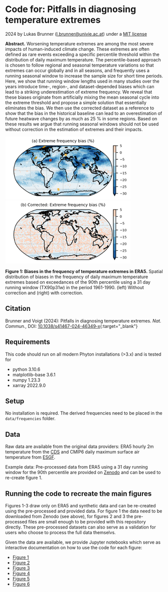 # Code for: Pitfalls in diagnosing temperature extremes

2024 by Lukas Brunner (l.brunner@univie.ac.at) under a [MIT license](LICENSE)

**Abstract.** Worsening temperature extremes are among the most severe impacts of human-induced climate change. These extremes are often defined as rare events exceeding a specific percentile threshold within the distribution of daily maximum temperature. The percentile-based approach is chosen to follow regional and seasonal temperature variations so that extremes can occur globally and in all seasons, and frequently uses a running seasonal window to increase the sample size for short time periods. Here, we show that running window lengths used in many studies over the years introduce time-, region-, and dataset-depended biases which can lead to a striking underestimation of extreme frequency. We reveal that these biases originate from artificially mixing the mean seasonal cycle into the extreme threshold and propose a simple solution that essentially eliminates the bias. We then use the corrected dataset as a reference to show that the bias in the historical baseline can lead to an overestimation of future heatwave changes by as much as 25 % in some regions. Based on these results we argue that running seasonal windows should not be used without correction in the estimation of extremes and their impacts.

[<img src="figures/figure1a.png" width="400"/>](figures/figure1a.png)  [<img src="figures/figure1b.png" width="400"/>](figures/figure1b.png)

**Figure 1: Biases in the frequency of temperature extremes in ERA5.** Spatial distribution of biases in the frequency of daily maximum temperature extremes based on exceedances of the 90th percentile using a 31 day running window (TX90p31w) in the period 1961-1990. (left) Without correction and (right) with correction.

## Citation

Brunner and Voigt (2024): Pitfalls in diagnosing temperature extremes. _Nat. Commun._, DOI: [10.1038/s41467-024-46349-x](https://doi.org/10.1038/s41467-024-46349-x){:target="_blank"}

## Requirements

This code should run on all modern Phyton installations (>3.x) and is tested for 
- python 3.10.6
- matplotlib-base 3.6.1
- numpy 1.23.3
- xarray 2022.9.0

## Setup

No installation is required. The derived frequencies need to be placed in the `data/frequencies` folder.

## Data

Raw data are available from the original data providers: ERA5 hourly 2m temperature from the [CDS](https://cds.climate.copernicus.eu/cdsapp#!/dataset/reanalysis-era5-single-223levels?tab=overview) and CMIP6 daily maximum surface air temperature from [ESGF](https://esgf-node.llnl.gov/). 

Example data: Pre-processed data from ERA5 using a 31 day running window for the 90th percentile are provided on [Zenodo](https://doi.org/10.5281/zenodo.10639317) and can be used to re-create figure 1.

## Running the code to recreate the main figures

Figures 1-3 draw only on ERA5 and synthetic data and can be re-created using the pre-processed and provided data. For figure 1 the data need to be downloaded from Zenodo (see above), for figures 2 and 3 the pre-processed files are small enough to be provided with this repository directly. These pre-processed datasets can also serve as a validation for users who choose to process the full data themselvs. 

Given the data are available, we provide Jupyter notebooks which serve as interactive documentation on how to use the code for each figure:

- [Figure 1](code/figure1.ipynb)
- [Figure 2](code/figure2.ipynb)
- [Figure 3](code/figure3.ipynb)
- [Figure 4](code/figure4.ipynb)
- [Figure 5](code/figure5.ipynb)
- [Figure 6](code/figure6.ipynb)
